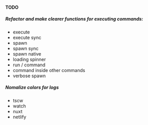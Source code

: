 #### TODO

##### Refactor and make clearer functions for executing commands:

- execute
- execute sync
- spawn
- spawn sync
- spawn native
- loading spinner
- run / command
- command inside other commands
- verbose spawn

##### Nomalize colors for logs

- tscw
- watch
- nuxt
- netlify
